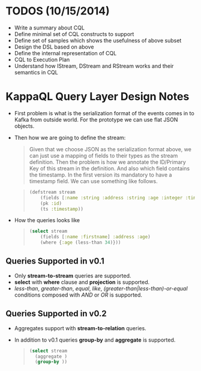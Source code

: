 # TODOS (10/15/2014)

* Write a summary about CQL
* Define minimal set of CQL constructs to support
* Define set of samples which shows the usefulness of above subset
* Design the DSL based on above
* Define the internal representation of CQL
* CQL to Execution Plan
* Understand how IStream, DStream and RStream works and their semantics in CQL 

# KappaQL Query Layer Design Notes

* First problem is what is the serialization format of the events comes in to Kafka from outside world. For the 
  prototype we can use flat JSON objects.
* Then how we are going to define the stream:
    > Given that we choose JSON as the serialization format above, we can just use a mapping of fields to their types 
    > as the stream definition. Then the problem is how we annotate the ID/Primary Key of this stream in the definition.
    > And also which field contains the timestamp. In the first version its mandatory to have a timestamp field.
    > We can use something like follows.
    
    > ```clojure
    > (defstream stream
    >     (fields [:name :string :address :string :age :integer :timestamp :long])
    >     (pk :id)
    >     (ts :timestamp))
    > ```
    
* How the queries looks like
    > ```clojure
    > (select stream
    >     (fields [:name :firstname] :address :age)
    >     (where {:age (less-than 34)}))
    >```

## Queries Supported in v0.1

- Only **stream-to-stream** queries are supported. 
- **select** with **where** clause and **projection** is supported.
- *less-than*, *greater-than*, *equal*, *like*, *(greater-than|less-than)-or-equal* conditions composed with *AND* or *OR* is supported.


## Queries Supported in v0.2

- Aggregates support with **stream-to-relation** queries.
- In addition to v0.1 queries **group-by** and **aggregate** is supported.

    > ```clojure
    > (select stream
    >   (aggregate )
    >   (group-by ))
    > ```
